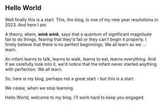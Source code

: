 ## Hello World

Well finally this is a start. This, the blog, is one of my new year resolutions in 2023. And here I am. 

A theory, ahem, ***wink wink***, says that a quantum of significant magnitude fail to do things, fearing that they'd fail or they can't begin it properly. I firmly believe that there is no perfect beginnings. We all learn as we ... learn. 

An infant learns to talk, learns to walk, learns to eat, learns everything. And if we cerefully look into it, we'd notice that the infant never started anything with perfection. We all learn.

So, here is my blog, perhaps not a great start - but this is a start.

We cease, when we stop learning.

Hello World, welcome to my blog. I'll work hard to keep you engaged.
